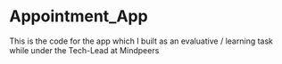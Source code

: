 # Appointment_App
This is the code for the app which I built as an evaluative / learning task while under the Tech-Lead at Mindpeers
